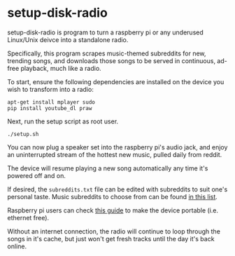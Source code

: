 # setup-disk-radio

setup-disk-radio is program to turn a raspberry pi or any underused Linux/Unix 
deivce into a standalone radio. 

Specifically, this program scrapes music-themed subreddits for new, trending 
songs, and downloads those songs to be served in continuous, ad-free playback, 
much like a radio. 

To start, ensure the following dependencies are installed on the device you
wish to transform into a radio:
```
apt-get install mplayer sudo
pip install youtube_dl praw
```

Next, run the setup script as root user. 

```
./setup.sh
```

You can now plug a speaker set into the raspberry pi's audio jack, and enjoy 
an uninterrupted stream of the hottest new music, pulled daily from reddit. 

The device will resume playing a new song automatically any time it's powered 
off and on.

If desired, the `subreddits.txt` file can be edited with subreddits to 
suit one's personal taste. Music subreddits to choose from can be found 
[in this list](https://www.reddit.com/r/Music/wiki/musicsubreddits).

Raspberry pi users can check [this guide](https://www.raspberrypi.org/documentation/configuration/wireless/wireless-cli.md) to make the device portable (i.e. ethernet free). 

Without an internet connection, the radio will continue to loop through the songs in it's cache,
but just won't get fresh tracks until the day it's back online.
